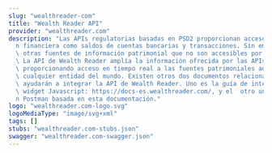 ```yaml
---
slug: "wealthreader-com"
title: "Wealth Reader API"
provider: "wealthreader.com"
description: "Las APIs regulatorias basadas en PSD2 proporcionan acceso a cierta informació\
  n financiera como saldos de cuentas bancarias y transacciones. Sin embargo, hay\
  \ otras fuentes de información patrimonial que no son accesibles por estas APIs.\
  \ La API de Wealth Reader amplía la información ofrecida por las APIs regulatorias\
  \ proporcionando acceso en tiempo real a las fuentes patrimoniales adicionales en\
  \ cualquier entidad del mundo. Existen otros dos documentos relacionados que te\
  \ ayudarán a integrar la API de Wealth Reader. Uno es la guía de integración del\
  \ widget Javascript: https://docs-es.wealthreader.com/, y el  otro una colecció\
  n Postman basada en esta documentación."
logo: "wealthreader.com-logo.svg"
logoMediaType: "image/svg+xml"
tags: []
stubs: "wealthreader.com-stubs.json"
swagger: "wealthreader.com-swagger.json"
---
```


